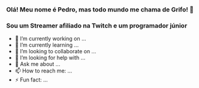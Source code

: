 ### Olá! Meu nome é Pedro, mas todo mundo me chama de Grifo! 👋

 ### Sou um Streamer afiliado na Twitch e um programador júnior
 
- 🔭 I’m currently working on ...
- 🌱 I’m currently learning ...
- 👯 I’m looking to collaborate on ...
- 🤔 I’m looking for help with ...
- 💬 Ask me about ...
- 📫 How to reach me: ...
- ⚡ Fun fact: ...
